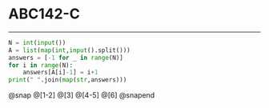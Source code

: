 # ABC142-C

---

```py
N = int(input())
A = list(map(int,input().split()))
answers = [-1 for _ in range(N)]
for i in range(N):
    answers[A[i]-1] = i+1
print(" ".join(map(str,answers)))
```

@snap
@[1-2]
@[3]
@[4-5]
@[6]
@snapend